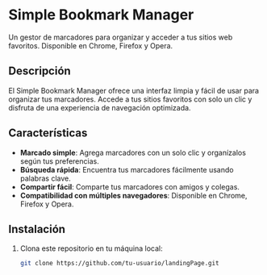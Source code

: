 # Simple Bookmark Manager

Un gestor de marcadores para organizar y acceder a tus sitios web favoritos. Disponible en Chrome, Firefox y Opera.

## Descripción

El Simple Bookmark Manager ofrece una interfaz limpia y fácil de usar para organizar tus marcadores. Accede a tus sitios favoritos con solo un clic y disfruta de una experiencia de navegación optimizada.

## Características

- **Marcado simple**: Agrega marcadores con un solo clic y organízalos según tus preferencias.
- **Búsqueda rápida**: Encuentra tus marcadores fácilmente usando palabras clave.
- **Compartir fácil**: Comparte tus marcadores con amigos y colegas.
- **Compatibilidad con múltiples navegadores**: Disponible en Chrome, Firefox y Opera.

## Instalación

1. Clona este repositorio en tu máquina local:

   ```bash
   git clone https://github.com/tu-usuario/landingPage.git
